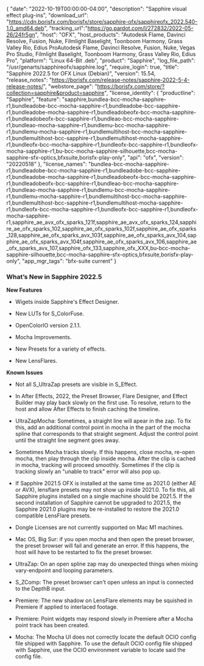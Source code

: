 {
  "date": "2022-10-19T00:00:00-04:00",
  "description": "Sapphire visual effect plug-ins",
  "download_url": "https://cdn.borisfx.com/borisfx/store/sapphire-ofx/sapphireofx_2022.540-1.0_amd64.deb",
  "tracking_url":"https://go.pardot.com/l/272832/2022-05-26/24fr5gn",
  "host": "OFX",
  "host_products": "Autodesk Flame, Davinci Resolve, Fusion, Nuke, Filmlight Baselight, Toonboom Harmony, Grass Valley Rio, Edius ProAutodesk Flame, Davinci Resolve, Fusion, Nuke, Vegas Pro Studio, Filmlight Baselight, Toonboom Harmony, Grass Valley Rio, Edius Pro",
  "platform": "Linux 64-Bit .deb",
  "product": "Sapphire",
  "log_file_path": "/usr/genarts/sapphireofx/sapphire.log",
  "require_login": true,
  "title": "Sapphire 2022.5 for OFX Linux (Debian)",
  "version": 15.54,
  "release_notes": "https://borisfx.com/release-notes/sapphire-2022-5-4-release-notes/",
  "webstore_page": "https://borisfx.com/store/?collection=sapphire&product=sapphire",
  "license_identity": {
    "productline": "Sapphire",
    "feature": "sapphire,bundlea-bcc-mocha-sapphire-r1,bundleadobe-bcc-mocha-sapphire-r1,bundleadobe-bcc-sapphire-r1,bundleadobe-mocha-sapphire-r1,bundleadobeofx-bcc-mocha-sapphire-r1,bundleadobeofx-bcc-sapphire-r1,bundleao-bcc-mocha-sapphire-r1,bundleao-mocha-sapphire-r1,bundlemu-bcc-mocha-sapphire-r1,bundlemu-mocha-sapphire-r1,bundlemultihost-bcc-mocha-sapphire-r1,bundlemultihost-bcc-sapphire-r1,bundlemultihost-mocha-sapphire-r1,bundleofx-bcc-mocha-sapphire-r1,bundleofx-bcc-sapphire-r1,bundleofx-mocha-sapphire-r1,bu-bcc-mocha-sapphire-silhouette,bcc-mocha-sapphire-sfx-optics,bfxsuite,borisfx-play-only",
    "api": "ofx",
    "version": "20220518"
  },
  "license_names": "bundlea-bcc-mocha-sapphire-r1,bundleadobe-bcc-mocha-sapphire-r1,bundleadobe-bcc-sapphire-r1,bundleadobe-mocha-sapphire-r1,bundleadobeofx-bcc-mocha-sapphire-r1,bundleadobeofx-bcc-sapphire-r1,bundleao-bcc-mocha-sapphire-r1,bundleao-mocha-sapphire-r1,bundlemu-bcc-mocha-sapphire-r1,bundlemu-mocha-sapphire-r1,bundlemultihost-bcc-mocha-sapphire-r1,bundlemultihost-bcc-sapphire-r1,bundlemultihost-mocha-sapphire-r1,bundleofx-bcc-mocha-sapphire-r1,bundleofx-bcc-sapphire-r1,bundleofx-mocha-sapphire-r1,sapphire_ae_avx_ofx_sparks_121f,sapphire_ae_avx_ofx_sparks_124,sapphire_ae_ofx_sparks_102,sapphire_ae_ofx_sparks_102f,sapphire_ae_ofx_sparks_128,sapphire_ae_ofx_sparks_avx_103f,sapphire_ae_ofx_sparks_avx_104,sapphire_ae_ofx_sparks_avx_104f,sapphire_ae_ofx_sparks_avx_106,sapphire_ae_ofx_sparks_avx_107,sapphire_ofx_133,sapphire_ofx_XXX,bu-bcc-mocha-sapphire-silhouette,bcc-mocha-sapphire-sfx-optics,bfxsuite,borisfx-play-only",
  "app_mgr_tags": "bfx-suite current"
}
### What’s New in Sapphire 2022.5

**New Features**

* Wigets inside Sapphire's Effect Designer.

* New LUTs for S_ColorFuse.

* OpenColorIO version 2.1.1.

* Mocha Improvements.

* New Presets for a variety of effects.

* New LensFlares.

**Known Issues**

* Not all S_UltraZap presets are visible in S_Effect.

* In After Effects, 2022, the Preset Browser, Flare Designer, and Effect Builder may play back slowly on the first use. To resolve, return to the host and allow After Effects to finish caching the timeline.

* UltraZapMocha: Sometimes, a straight line will apear in the zap. To fix this, add an additional control point in mocha in the part of the mocha spline that corresponds to that straight segment. Adjust the control point until the straight line segment goes away.

* Sometimes Mocha tracks slowly. If this happens, close mocha, re-open mocha, then play through the clip inside mocha. After the clip is cached in mocha, tracking will proceed smoothly. Sometimes if the clip is tracking slowly an "unable to track" error will also pop up.

* If Sapphire 2021.5 OFX is installed at the same time as 2021.0 (either AE or AVX), lensflare presets may not show up inside 2021.0. To fix this, all Sapphire plugins installed on a single machine should be 2021.5. If the second installation of Sapphire cannot be upgraded to 2021.5, the Sapphire 2021.0 plugins may be re-installed to restore the 2021.0 compatible LensFlare presets.

* Dongle Licenses are not currently supported on Mac M1 machines.

* Mac OS, Big Sur: if you open mocha and then open the preset browser, the preset browser will fail and generate an error. If this happens, the host will have to be restarted to fix the preset browser.

* UltraZap: On an open spline zap may do unexpected things when mixing vary-endpoint and looping parameters.

* S_ZComp: The preset browser can't open unless an input is connected to the DepthB input.

* Premiere: The new shadow on LensFlare elements may be squished in Premiere if applied to interlaced footage.

* Premiere: Point widgets may respond slowly in Premiere after a Mocha point track has been created.

* Mocha: The Mocha UI does not correctly locate the default OCIO config file shipped with Sapphire. To use the default OCIO config file shipped with Sapphire, use the OCIO environment variable to locate said the config file.
